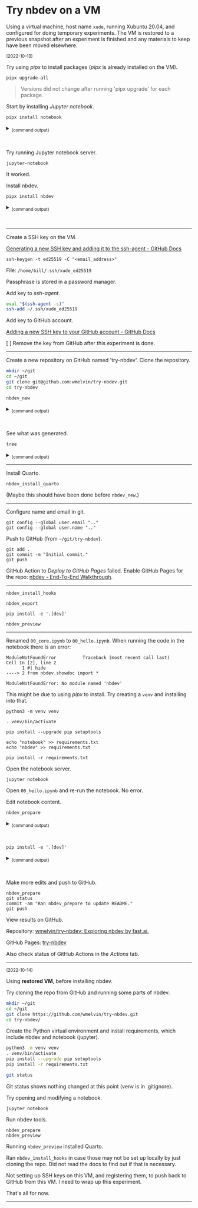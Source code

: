 # Try nbdev on a VM

Using a virtual machine, host name `xude`, running Xubuntu 20.04, and configured for doing temporary experiments. The VM is restored to a previous snapshot after an experiment is finished and any materials to keep have been moved elsewhere.

<sub>(2022-10-13)</sub>

Try using *pipx* to install packages (*pipx* is already installed on the VM).

    pipx upgrade-all

> Versions did not change after running 'pipx upgrade' for each package.

Start by installing *Jupyter notebook*.

    pipx install notebook

<details><summary><sub>(command output)</sub></summary>

```
installed package notebook 6.4.12, installed using Python 3.8.10
These apps are now globally available
- jupyter-bundlerextension
- jupyter-nbextension
- jupyter-notebook
- jupyter-serverextension
done!
```

</details>
<p>&nbsp;</p>


Try running Jupyter notebook server.

    jupyter-notebook

It worked.

Install nbdev.

    pipx install nbdev

<details><summary><sub>(command output)</sub></summary>

```
pipx install nbdev
installed package nbdev 2.3.7, installed using Python 3.8.10
These apps are now globally available
- nbdev_bump_version
- nbdev_changelog
- nbdev_clean
- nbdev_conda
- nbdev_create_config
- nbdev_docs
- nbdev_export
- nbdev_filter
- nbdev_fix
- nbdev_help
- nbdev_install
- nbdev_install_hooks
- nbdev_install_quarto
- nbdev_merge
- nbdev_migrate
- nbdev_new
- nbdev_prepare
- nbdev_preview
- nbdev_proc_nbs
- nbdev_pypi
- nbdev_readme
- nbdev_release_both
- nbdev_release_gh
- nbdev_release_git
- nbdev_sidebar
- nbdev_test
- nbdev_trust
- nbdev_update
done!
```

</details>
<p>&nbsp;</p>

---

Create a SSH key on the VM.

[Generating a new SSH key and adding it to the ssh-agent - GitHub Docs](https://docs.github.com/en/authentication/connecting-to-github-with-ssh/generating-a-new-ssh-key-and-adding-it-to-the-ssh-agent)

    ssh-keygen -t ed25519 -C "<email_address>"

File: `/home/bill/.ssh/xude_ed25519`

Passphrase is stored in a password manager.

Add key to *ssh-agent*.

```bash
eval "$(ssh-agent -s)"
ssh-add ~/.ssh/xude_ed25519
```

Add key to GitHub account.

[Adding a new SSH key to your GitHub account - GitHub Docs](https://docs.github.com/en/authentication/connecting-to-github-with-ssh/adding-a-new-ssh-key-to-your-github-account)

[ ] Remove the key from GitHub after this experiment is done.

---

Create a new repository on GitHub named 'try-nbdev'. Clone the repository.

```bash
mkdir ~/git
cd ~/git
git clone git@github.com:wmelvin/try-nbdev.git
cd try-nbdev
```

    nbdev_new

<details><summary><sub>(command output)</sub></summary>

```
/home/bill/.local/pipx/venvs/nbdev/lib/python3.8/site-packages/ghapi/core.py:101: UserWarning: Neither GITHUB_TOKEN nor GITHUB_JWT_TOKEN found: running as unauthenticated
else: warn('Neither GITHUB_TOKEN nor GITHUB_JWT_TOKEN found: running as unauthenticated')
repo = try-nbdev # Automatically inferred from git
branch = main # Automatically inferred from git
user = wmelvin # Automatically inferred from git
...
description = Exploring nbdev by fast.ai. # Automatically inferred from git
settings.ini created.
/bin/sh: 1: quarto: not found"
```

</details>
<p>&nbsp;</p>

See what was generated.

    tree

<details><summary><sub>(command output)</sub></summary>

```
.
├── `LICENSE`
├── `MANIFEST.in`
├── `nbs`
│   ├── `00_core.ipynb`
│   ├── `index.ipynb`
│   ├── `nbdev.yml`
│   ├── `_quarto.yml`
│   └── `styles.css`
├── `_proc`
│   ├── `00_core.ipynb`
│   ├── `index.ipynb`
│   ├── `nbdev.yml`
│   ├── `_quarto.yml`
│   └── `styles.css`
├── `README.md`
├── `settings.ini`
├── `setup.py`
└── `try_nbdev`
    ├── `core.py`
    ├── `__init__.py`
    └── `_modidx.py`
```

</details>

---

Install Quarto.

    nbdev_install_quarto

(Maybe this should have been done before `nbdev_new`.)

---

Configure name and email in git.

    git config --global user.email ".."
    git config --global user.name ".."

Push to GitHub (from `~/git/try-nbdev`).

    git add .
    git commit -m "Initial commit."
    git push

GitHub Action to *Deploy to GitHub Pages* failed.
Enable GitHub Pages for the repo: [nbdev - End-To-End Walkthrough](https://nbdev.fast.ai/tutorials/tutorial.html#enabling-github-pages).

---

    nbdev_install_hooks

    nbdev_export

    pip install -e '.[dev]'

    nbdev_preview

---

Renamed `00_core.ipynb` to `00_hello.ipynb`.
When running the code in the notebook there is an error:

```
ModuleNotFoundError          Traceback (most recent call last)
Cell In [2], line 2
      1 #| hide
----> 2 from nbdev.showdoc import *

ModuleNotFoundError: No module named 'nbdev'
```

This might be due to using *pipx* to install.
Try creating a `venv` and installing into that.

    python3 -m venv venv

    . venv/bin/activate

    pip install --upgrade pip setuptools

    echo "notebook" >> requirements.txt
    echo "nbdev" >> requirements.txt

    pip install -r requirements.txt

Open the notebook server.

    jupyter notebook

Open `00_hello.ipynb` and re-run the notebook.
No error.

Edit notebook content.

    nbdev_prepare

<details><summary><sub>(command output)</sub></summary>

```
Success.
pandoc -o README.md
  to: gfm+footnotes+tex_math_dollars-yaml_metadata_block
  output-file: index.html
  standalone: true
  default-image-extension: png

metadata
  description: Exploring nbdev by fast.ai.
  title: try-nbdev

Output created: _docs/README.md
```

</details>
<p>&nbsp;</p>

    pip install -e '.[dev]'

<details><summary><sub>(command output)</sub></summary>

```
Obtaining file:///home/bill/git/try-nbdev
Preparing metadata (setup.py) ... done
Installing collected packages: try-nbdev
Running setup.py develop for try-nbdev
Successfully installed try-nbdev-0.0.1
```

</details>
<p>&nbsp;</p>

Make more edits and push to GitHub.

    nbdev_prepare
    git status
    commit -am "Ran nbdev_prepare to update README."
    git push

View results on GitHub.

Repository: [wmelvin/try-nbdev: Exploring nbdev by fast.ai.](https://github.com/wmelvin/try-nbdev)

GitHub Pages: [try-nbdev](https://wmelvin.github.io/try-nbdev/)

Also check status of GitHub Actions in the *Actions* tab.

---

<sub>(2022-10-14)</sub>

Using **restored VM**, before installing nbdev.

Try cloning the repo from GitHub and running some parts of nbdev.

```bash
mkdir ~/git
cd ~/git
git clone https://github.com/wmelvin/try-nbdev.git
cd try-nbdev/
```
    
Create the Python virtual environment and install requirements,
which include nbdev and notebook (jupyter).

```bash
python3 -m venv venv
. venv/bin/activate
pip install --upgrade pip setuptools
pip install -r requirements.txt

git status
```
    
Git status shows nothing changed at this point (venv is in .gitignore).    

Try opening and modifying a notebook. 

    jupyter notebook

Run nbdev tools.

    nbdev_prepare
    nbdev_preview
    
Running `nbdev_preview` installed Quarto.

Ran `nbdev_install_hooks` in case those may not be set up locally by just cloning the repo. Did not read the docs to find out if that is necessary.

Not setting up SSH keys on this VM, and registering them, to push back to GitHub from this VM. I need to wrap up this experiment.

That's all for now.

---

